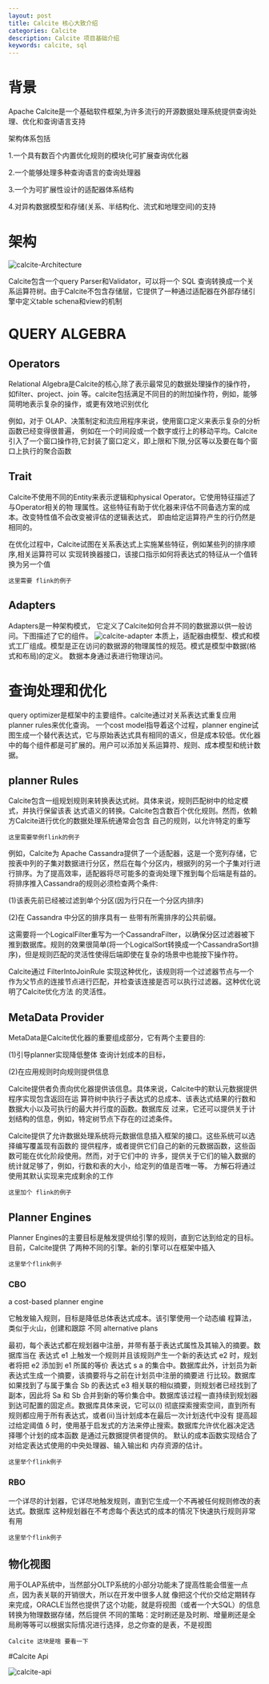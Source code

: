 ```yaml
---
layout: post
title: Calcite 核心大致介绍
categories: Calcite
description: Calcite 项目基础介绍
keywords: calcite, sql
---
```


# 背景

Apache Calcite是一个基础软件框架,为许多流行的开源数据处理系统提供查询处理、优化和查询语言支持

架构体系包括

1.一个具有数百个内置优化规则的模块化可扩展查询优化器

2.一个能够处理多种查询语言的查询处理器

3.一个为可扩展性设计的适配器体系结构

4.对异构数据模型和存储(关系、半结构化、流式和地理空间)的支持

# 架构

![calcite-Architecture](/images/posts/calcite-Architecture.png)

Calcite包含一个query Parser和Validator，可以将一个 SQL 查询转换成一个关系运算符树。由于Calcite不包含存储层，它提供了一种通过适配器在外部存储引擎中定义table schena和view的机制 

# QUERY ALGEBRA 

## Operators

Relational Algebra是Calcite的核心,除了表示最常见的数据处理操作的操作符，如filter、project、join 等。calcite包括满足不同目的的附加操作符，例如，能够简明地表示复杂的操作，或更有效地识别优化

例如，对于 OLAP、决策制定和流应用程序来说，使用窗口定义来表示复杂的分析函数已经变得很普遍， 例如在一个时间段或一个数字或行上的移动平均。Calcite引入了一个窗口操作符,它封装了窗口定义，即上限和下限,分区等以及要在每个窗口上执行的聚合函数  



## Trait

Calcite不使用不同的Entity来表示逻辑和physical Operator。它使用特征描述了与Operator相关的物
理属性。这些特征有助于优化器来评估不同备选方案的成本。改变特性值不会改变被评估的逻辑表达式，
即由给定运算符产生的行仍然是相同的。

在优化过程中，Calcite试图在关系表达式上实施某些特征，例如某些列的排序顺序,相关运算符可以
实现转换器接口，该接口指示如何将表达式的特征从一个值转换为另一个值


```
这里需要 flink的例子
```

##  Adapters



Adapters是一种架构模式，
它定义了Calcite如何合并不同的数据源以供一般访问。下图描述了它的组件。
![calcite-adapter](/images/posts/calcite-adapter.png)
本质上，适配器由模型、模式和模式工厂组成。模型是正在访问的数据源的物理属性的规范。模式是模型中数据(格式和布局)的定义。
数据本身通过表进行物理访问。

# 查询处理和优化

query optimizer是框架中的主要组件。calcite通过对关系表达式重复应用planner rules来优化查询。
一个cost model指导着这个过程，planner engine试图生成一个替代表达式，它与原始表达式具有相同的语义，但是成本较低。优化器中的每个组件都是可扩展的。用户可以添加关系运算符、规则、成本模型和统计数据。

## planner Rules
Calcite包含一组规划规则来转换表达式树。具体来说，规则匹配树中的给定模式，并执行保留该表
达式语义的转换。Calcite包含数百个优化规则。然而，依赖方Calcite进行优化的数据处理系统通常会包含
自己的规则，以允许特定的重写

```
这里需要举例flink的例子
```

例如，Calcite为 Apache Cassandra提供了一个适配器，这是一个宽列存储，它按表中列的子集对数据进行分区，然后在每个分区内，根据列的另一个子集对行进行排序。为了提高效率，适配器将尽可能多的查询处理下推到每个后端是有益的。将排序推入Cassandra的规则必须检查两个条件: 

(1)该表先前已经被过滤到单个分区(因为行只在一个分区内排序)

(2)在 Cassandra 中分区的排序具有一 些带有所需排序的公共前缀。

这需要将一个LogicalFilter重写为一个CassandraFilter，以确保分区过滤器被下推到数据库。规则的效果很简单(将一个LogicalSort转换成一个CassandraSort排序)，但是规则匹配的灵活性使得后端即使在复杂的场景中也能按下操作符。

Calcite通过 FilterIntoJoinRule 实现这种优化，该规则将一个过滤器节点与一个 作为父节点的连接节点进行匹配，并检查该连接是否可以执行过滤器。这种优化说明了Calcite优化方法 的灵活性。



## MetaData Provider

MetaData是Calcite优化器的重要组成部分，它有两个主要目的:

(1)引导planner实现降低整体 查询计划成本的目标，

(2)在应用规则时向规则提供信息



Calcite提供者负责向优化器提供该信息。具体来说，Calcite中的默认元数据提供程序实现包含返回在运
算符树中执行子表达式的总成本、该表达式结果的行数和数据大小以及可执行的最大并行度的函数。数据库反
过来，它还可以提供关于计划结构的信息，例如，特定树节点下存在的过滤条件。

Calcite提供了允许数据处理系统将元数据信息插入框架的接口。这些系统可以选择编写覆盖现有函数的
提供程序，或者提供它们自己的新的元数据函数，这些函数可能在优化阶段使用。然而，对于它们中的
许多，提供关于它们的输入数据的统计就足够了，例如，行数和表的大小，给定列的值是否唯一等。
方解石将通过使用其默认实现来完成剩余的工作

```
这里加个 flink的例子
```

## Planner Engines

Planner Engines的主要目标是触发提供给引擎的规则，直到它达到给定的目标。目前，Calcite提供
了两种不同的引擎。新的引擎可以在框架中插入
```
这里举个flink例子
```

### CBO

a cost-based planner engine 

它触发输入规则，目标是降低总体表达式成本。该引擎使用一个动态编 程算法，类似于火山，创建和跟踪 不同 alternative plans

最初，每个表达式都在规划器中注册，并带有基于表达式属性及其输入的摘要。数据库当在 表达式 e1 上触发一个规则并且该规则产生一个新的表达式 e2 时，规划者将把 e2 添加到 e1 所属的等价 表达式 s a 的集合中。数据库此外，计划员为新表达式生成一个摘要，该摘要将与之前在计划员中注册的摘要进 行比较。数据库如果找到了与属于集合 Sb 的表达式 e3 相关联的相似摘要，则规划者已经找到了副本，因此将 Sa 和 Sb 合并到新的等价集合中。数据库该过程一直持续到规划器到达可配置的固定点。数据库具体来说，它可以(I) 彻底探索搜索空间，直到所有规则都应用于所有表达式，或者(ii)当计划成本在最后一次计划迭代中没有 提高超过给定阈值 δ 时，使用基于启发式的方法来停止搜索。数据库允许优化器决定选择哪个计划的成本函数 是通过元数据提供者提供的。
默认的成本函数实现结合了对给定表达式使用的中央处理器、输入输出和 内存资源的估计。

```
这里举个flink例子
```

### RBO

一个详尽的计划器，它详尽地触发规则，直到它生成一个不再被任何规则修改的表达式。数据库
这种规划器在不考虑每个表达式的成本的情况下快速执行规则非常有用

```
这里举个flink例子
```

## 物化视图

用于OLAP系统中，当然部分OLTP系统的小部分功能未了提高性能会借鉴一点点，因为表关联的开销很大，所以在开发中很多人就 像把这个代价交给定期转存来完成，ORACLE当然也提供了这个功能，就是将视图（或者一个大SQL）的信息转换为物理数据存储，然后提供 不同的策略：定时刷还是及时刷、增量刷还是全局刷等等可以根据实际情况进行选择，总之你查的是表，不是视图


```
Calcite 这块是啥 要看一下
```
#Calcite Api

![calcite-api](/images/posts/calcite-api.png)




